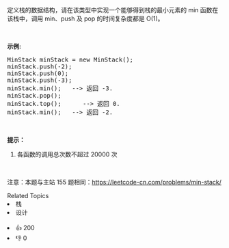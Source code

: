 <p>定义栈的数据结构，请在该类型中实现一个能够得到栈的最小元素的 min 函数在该栈中，调用 min、push 及 pop 的时间复杂度都是 O(1)。</p>

<p>&nbsp;</p>

<p><strong>示例:</strong></p>

<pre>MinStack minStack = new MinStack();
minStack.push(-2);
minStack.push(0);
minStack.push(-3);
minStack.min();   --&gt; 返回 -3.
minStack.pop();
minStack.top();      --&gt; 返回 0.
minStack.min();   --&gt; 返回 -2.
</pre>

<p>&nbsp;</p>

<p><strong>提示：</strong></p>

<ol>
	<li>各函数的调用总次数不超过 20000 次</li>
</ol>

<p>&nbsp;</p>

<p>注意：本题与主站 155 题相同：<a href="https://leetcode-cn.com/problems/min-stack/">https://leetcode-cn.com/problems/min-stack/</a></p>
<div><div>Related Topics</div><div><li>栈</li><li>设计</li></div></div><br><div><li>👍 200</li><li>👎 0</li></div>